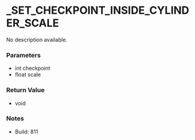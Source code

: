 # _SET_CHECKPOINT_INSIDE_CYLINDER_SCALE

No description available.

### Parameters
* int checkpoint
* float scale

### Return Value
* void

### Notes
* Build: 811


